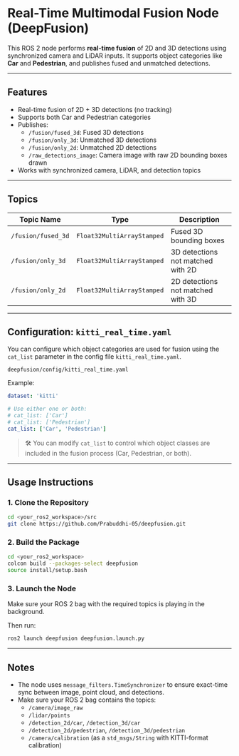 # Real-Time Multimodal Fusion Node (DeepFusion)

This ROS 2 node performs **real-time fusion** of 2D and 3D detections using synchronized camera and LiDAR inputs. It supports object categories like **Car** and **Pedestrian**, and publishes fused and unmatched detections.

---

## Features

- Real-time fusion of 2D + 3D detections (no tracking)
- Supports both Car and Pedestrian categories
- Publishes:
  - `/fusion/fused_3d`: Fused 3D detections
  - `/fusion/only_3d`: Unmatched 3D detections
  - `/fusion/only_2d`: Unmatched 2D detections
  - `/raw_detections_image`: Camera image with raw 2D bounding boxes drawn
- Works with synchronized camera, LiDAR, and detection topics

---

## Topics

| Topic Name               | Type                          | Description                                |
|--------------------------|-------------------------------|--------------------------------------------|
| `/fusion/fused_3d`       | `Float32MultiArrayStamped`    | Fused 3D bounding boxes                    |
| `/fusion/only_3d`        | `Float32MultiArrayStamped`    | 3D detections not matched with 2D         |
| `/fusion/only_2d`        | `Float32MultiArrayStamped`    | 2D detections not matched with 3D         |
---

## Configuration: `kitti_real_time.yaml`

You can configure which object categories are used for fusion using the `cat_list` parameter in the config file `kitti_real_time.yaml`.

```
deepfusion/config/kitti_real_time.yaml
```

Example:
```yaml
dataset: 'kitti'

# Use either one or both:
# cat_list: ['Car']
# cat_list: ['Pedestrian']
cat_list: ['Car', 'Pedestrian']
```

> 🛠️ You can modify `cat_list` to control which object classes are included in the fusion process (Car, Pedestrian, or both).

---

## Usage Instructions

### 1. Clone the Repository

```bash
cd <your_ros2_workspace>/src
git clone https://github.com/Prabuddhi-05/deepfusion.git
```

### 2. Build the Package

```bash
cd <your_ros2_workspace>
colcon build --packages-select deepfusion
source install/setup.bash
```

### 3. Launch the Node

Make sure your ROS 2 bag with the required topics is playing in the background.

Then run:

```bash
ros2 launch deepfusion deepfusion.launch.py
```

---

## Notes

- The node uses `message_filters.TimeSynchronizer` to ensure exact-time sync between image, point cloud, and detections.
- Make sure your ROS 2 bag contains the topics:
  - `/camera/image_raw`
  - `/lidar/points`
  - `/detection_2d/car`, `/detection_3d/car`
  - `/detection_2d/pedestrian`, `/detection_3d/pedestrian`
  - `/camera/calibration` (as a `std_msgs/String` with KITTI-format calibration)
